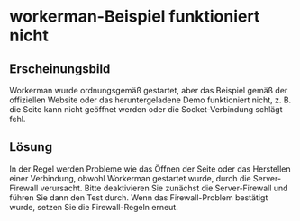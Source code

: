 # workerman-Beispiel funktioniert nicht
## Erscheinungsbild
Workerman wurde ordnungsgemäß gestartet, aber das Beispiel gemäß der offiziellen Website oder das heruntergeladene Demo funktioniert nicht, z. B. die Seite kann nicht geöffnet werden oder die Socket-Verbindung schlägt fehl.

## Lösung
In der Regel werden Probleme wie das Öffnen der Seite oder das Herstellen einer Verbindung, obwohl Workerman gestartet wurde, durch die Server-Firewall verursacht. Bitte deaktivieren Sie zunächst die Server-Firewall und führen Sie dann den Test durch. Wenn das Firewall-Problem bestätigt wurde, setzen Sie die Firewall-Regeln erneut.
